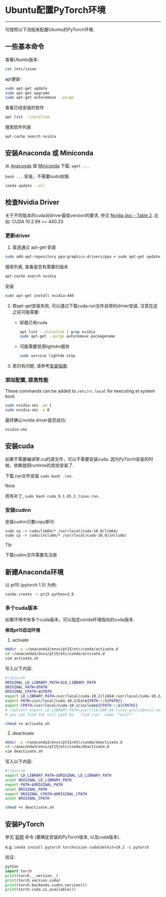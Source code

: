 # Ubuntu配置PyTorch环境
<!-- toc -->
-----


可按照以下流程来配置Ubuntu的PyTorch环境.

## 一些基本命令
查看Ubuntu版本:
```bash
cat /etc/issue
```

apt更新:
```bash
sudo apt-get update
sudo apt-get upgrade
sudo apt-get autoremove --purge
```

查看已经安装的软件
```bash
apt list --installed
```

搜索软件列表
```
apt-cache search nvidia
```

## 安装Anaconda 或 Miniconda
从 [Anaconda](https://www.anaconda.com/download/#linux) 或 [Miniconda](https://docs.conda.io/en/latest/miniconda.html) 下载.
`wget ...`

`bash ...` 安装，不需要sudo权限.
```bash
conda update --all
```

## 检查Nvidia Driver
关于不同版本的cuda对driver最低version的要求, 参见 [Nvidia doc - Table 2](https://docs.nvidia.com/cuda/cuda-toolkit-release-notes/index.html).
比如: CUDA 10.2.89	>= 440.33

### 更新driver

1. 首选通过 apt-get 安装
```bash
sudo add-apt-repository ppa:graphics-drivers/ppa + sudo apt-get update
```
搜索列表, 查看是否有需要的版本
```bash
apt-cache search nvidia
```
安装
```bash
sudo apt-get install nvidia-440
```

2. 若apt-get安装失败, 可以通过下载cuda.run文件自带的driver安装, 注意在这之前可能需要:

    - 卸载已有cuda
        ```bash
        apt list --installed | grep nvidia
        sudo apt-get --purge autoremove packagename
        ```
    - 可能需要禁用lightdm服务
        ```bash
        sudo service lightdm stop
        ```

3. 若仍有问题, 请参考[安装指南](https://gist.github.com/wangruohui/df039f0dc434d6486f5d4d098aa52d07#install-cuda).

### 添加配置, 提高性能
These commands can be added to `/etc/rc.local` for executing at system boot.
```bash
sudo nvidia-smi -pm 1
sudo nvidia-smi -e 0
```

最终确认nvidia driver是否成功:
```bash
nvidia-smi
```

## 安装cuda
如果不需要编译带.cu的源文件，可以不需要安装cuda. 因为PyTorch安装的时候，依赖就把runtime的库给安装了.

下载.run文件安装 `sudo bash .run`.

> [!NOTE]
> 若有补丁, `sudo bash cuda_9.1.85.1_linux.run.`

### 安装cudnn
安装cudnn只要copy即可:
```
sudo cp -r cuda/lib64/* /usr/local/cuda-10.0/lib64/
sudo cp -r cuda/include/* /usr/local/cuda-10.0/include/
```
> [!TIP]
> 下载cudnn文件需要先注册

## 新建Anaconda环境
以 pt15 (pytorch 1.5) 为例:
```bash
conda create -n pt15 python=3.8
```

### 多个cuda版本
如果环境中有多个cuda版本，可以指定conda环境指向的cuda版本.

**修改pt15启动环境**

1. activate
```bash
mkdir -p ~/anaconda3/envs/pt15/etc/conda/activate.d
cd ~/anaconda3/envs/pt15/etc/conda/activate.d
vim activate.sh
```
写入以下内容:
```bash
#!/bin/sh
ORIGINAL_LD_LIBRARY_PATH=$LD_LIBRARY_PATH
ORIGINAL_PATH=$PATH
ORIGINAL_CPATH=$CPATH
export LD_LIBRARY_PATH=/usr/local/cuda-10.2/lib64:/usr/local/cuda-10.2/extras/CUPTI/lib64:/lib/nccl/cuda-10.2:$LD_LIBRARY_PATH
export PATH=/usr/local/cuda-10.2/bin${PATH:+:${PATH}}
export CPATH=/usr/local/cuda-10.2/include${CPATH:+:${CPATH}}
# (option) export LD_LIBRARY_PATH=/usr/lib/x86_64-linux-gnu/libnccl.so:$LD_LIBRARY_PATH
# you can find the nccl path by ``find /usr -name '*nccl*'``
```
```bash
chmod +x activate.sh
```

2. deactivate
```bash
mkdir -p ~/anaconda3/envs/pt15/etc/conda/deactivate.d
cd ~/anaconda3/envs/pt15/etc/conda/deactivate.d
vim deactivate.sh
```
写入以下内容:
```bash
#!/bin/sh
export LD_LIBRARY_PATH=$ORIGINAL_LD_LIBRARY_PATH
unset ORIGINAL_LD_LIBRARY_PATH
export PATH=$ORIGINAL_PATH
unset ORIGINAL_PATH
export ORIGINAL_CPATH=$ORIGINAL_CPATH
unset ORIGINAL_CPATH
```
```bash
chmod +x deactivate.sh
```

## 安装PyTorch
参见 [官网](https://pytorch.org/) 命令 (要确定安装的PyTorch版本, 以及cuda版本).

e.g. `conda install pytorch torchvision cudatoolkit=10.2 -c pytorch`

验证:
```python
python
import torch
print(torch.__version__)
print(torch.version.cuda)
print(torch.backends.cudnn.version())
print(torch.cuda.is_available())
```